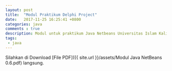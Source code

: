 ```yaml
---
layout: post
title:  "Modul Praktikum Delphi Project"
date:   2017-11-25 16:25:41 +0800
categories: java
comments : true
description: Modul untuk praktikum Java Netbeans Universitas Islam Kalimantan Muhammad Arsyad Al Banjari Banjarmasin.
tags: 
 - java
---
```

Silahkan di Download [File PDF]({{ site.url }}/assets/Modul Java NetBeans 0.6.pdf) langsung.
